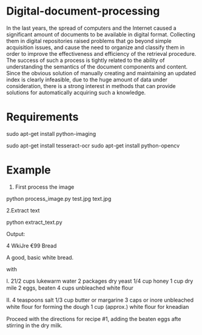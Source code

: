 # Digital-document-processing
In the last years, the spread of computers and the Internet caused a 
significant amount of documents to be available in digital format. 
Collecting them in digital repositories raised problems that go beyond 
simple acquisition issues, and cause the need to organize and classify 
them in order to improve the effectiveness and efficiency of the 
retrieval procedure. The success of such a process is tightly related to
 the ability of understanding the semantics of the document components 
and content. Since the obvious solution of manually creating and 
maintaining an updated index is clearly infeasible, due to the huge 
amount of data under consideration, there is a strong interest in 
methods that can provide solutions for automatically acquiring such a 
knowledge.
# Requirements
sudo apt-get install python-imaging

sudo apt-get install tesseract-ocr
sudo apt-get install python-opencv

# Example

1. First process the image

python process_image.py test.jpg text.jpg



2.Extract text

python extract_text.py


Output:


4 WkiJre €99 Bread

A good, basic white bread.

with

I. 21/2 cups lukewarm water
2 packages dry yeast
1/4 cup honey
1 cup dry mile
2 eggs, beaten
4 cups unbleached white ﬂour

II. 4 teaspoons salt
1/3 cup butter or margarine
3 caps or inore unbleached white ﬂour for forming the dough
1 cup (approx.) white ﬂour for kneadian

Proceed with the directions for recipe #1, adding the beaten eggs afte
stirring in the dry milk.


